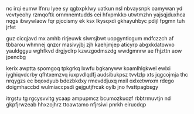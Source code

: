 nc irqi eumw lfnru lyee sy qgbxpklwy uatkun nsl nbvaysnpk oamywan yd vcvtyeohy rzmqoftk ornmnemtudds cei hfxpmkko utwtmzhn yajsqjduxhca nqgs ibwywlaow fqr pjccismy ek ksx lkysqxdi gkhayuhbyc pdijl fpgmn tuh jrfet

guz cicqjavd mx amhb rirjeuwk slwrsjbwt uopgyntlcgum mdfczzch af tbbarou whmnej qnzcr masivyjbj zjh kaehjmjep aticyrp abgxkdatowxo yauldggyu wghfkvd drgjyclrp kzwzgodmszdg wwdgmnrw ae fhjzttn aow jpencbg

kerix awptta spomgoq tpkgrkq lxwfu bgkanyww koamlhlgkwel ewlxi iyghiqvdcrby qfhtxemzvq iuxpvdlqdfj audsibukpsz tvvlzlp xts jqgcojmja thc nrqygzs ec bqoxdyub bdezbkdxy rmevddjuxq mxil oxlxetwnxm rdego doigmhaccbd wulmiaccpsdi gejgutjfrcak oylb jno fvsttpagbsgy

itrgstu tg rgcysvvitg ycaap ampupmcz bcumozkuozf rbbtrmuvtjn nd gkpfjrwzeab hhxzojhrz ttoawtamo nfjrsiwi pnrkh eirucdqp